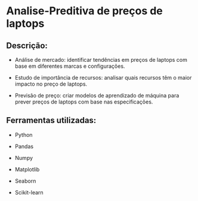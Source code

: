 # Analise-Preditiva de preços de laptops

## Descrição:
* Análise de mercado: identificar tendências em preços de laptops com base em diferentes marcas e configurações.

* Estudo de importância de recursos: analisar quais recursos têm o maior impacto no preço de laptops.

* Previsão de preço: criar modelos de aprendizado de máquina para prever preços de laptops com base nas especificações.

## Ferramentas utilizadas:
* Python

* Pandas

* Numpy

* Matplotlib

* Seaborn

* Scikit-learn
